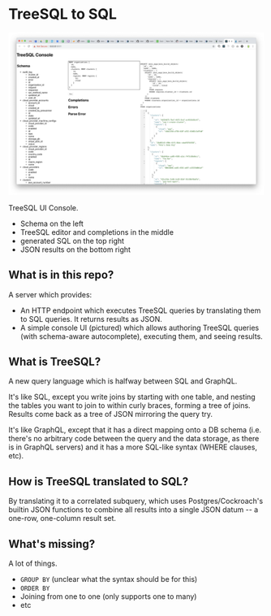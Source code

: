 # TreeSQL to SQL

![screenshot](images/image.png)

TreeSQL UI Console.
- Schema on the left
- TreeSQL editor and completions in the middle
- generated SQL on the top right
- JSON results on the bottom right

## What is in this repo?

A server which provides:

- An HTTP endpoint which executes TreeSQL queries by translating them to SQL queries. It returns
  results as JSON.
- A simple console UI (pictured) which allows authoring TreeSQL queries (with schema-aware
  autocomplete), executing them, and seeing results.

## What is TreeSQL?

A new query language which is halfway between SQL and GraphQL.

It's like SQL, except you write joins by starting with one table, and nesting the tables
you want to join to within curly braces, forming a tree of joins. Results come back as a tree
of JSON mirroring the query try.

It's like GraphQL, except that it has a direct mapping onto a DB schema (i.e. there's no arbitrary
code between the query and the data storage, as there is in GraphQL servers) and it has a more
SQL-like syntax (WHERE clauses, etc).
  
## How is TreeSQL translated to SQL?

By translating it to a correlated subquery, which uses Postgres/Cockroach's builtin JSON
functions to combine all results into a single JSON datum -- a one-row, one-column result set. 

## What's missing?

A lot of things.
- `GROUP BY` (unclear what the syntax should be for this)
- `ORDER BY`
- Joining from one to one (only supports one to many)
- etc
